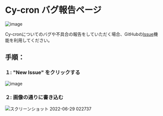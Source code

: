 # Cy-cron バグ報告ページ
![image](https://user-images.githubusercontent.com/75792981/176244358-bc0d7dff-370e-406a-be34-46009456bb45.png)

Cy-cronについてのバグや不具合の報告をしていただく場合、GitHubの[Issue](https://github.com/xMasa-Development/Cy-cron/issues)機能を利用してください。

## 手順：
### １: **"New Issue"** をクリックする
![image](https://user-images.githubusercontent.com/75792981/176245070-1ba16faa-59a4-46aa-8633-4942005bb20d.png)

### ２: 画像の通りに書き込む
![スクリーンショット 2022-06-29 022737](https://user-images.githubusercontent.com/75792981/176246295-f9d4e217-7f15-433b-8319-1f666c32eb02.png)
